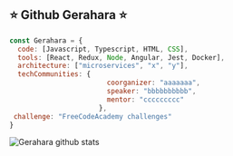 ## ⭐️ Github Gerahara ⭐️


```javascript
const Gerahara = {
  code: [Javascript, Typescript, HTML, CSS],
  tools: [React, Redux, Node, Angular, Jest, Docker],
  architecture: ["microservices", "x", "y"],
  techCommunities: {
                        coorganizer: "aaaaaaa",
                        speaker: "bbbbbbbbbb",
                        mentor: "ccccccccc"
                      },
 challenge: "FreeCodeAcademy challenges"
}
```

![Gerahara github stats](https://github-readme-stats.vercel.app/api?username=Gerahara&show_icons=true&theme=dracula)
